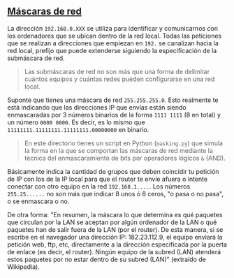 ## [Máscaras de red](https://es.wikipedia.org/wiki/M%C3%A1scara_de_red)
La dirección `192.168.0.XXX` se utiliza para identificar y comunicarnos con los ordenadores que se ubican dentro de la red local. Todas las peticiones que se realizan a direcciones que empiezan en `192.` se canalizan hacia la red local, prefijo que puede extenderse siguiendo la especificación de la submáscara de red.

> Las submáscaras de red no son más que una forma de delimitar cuántos equipos y cuántas redes pueden configurarse en una red local.

Suponte que tienes una máscara de red `255.255.255.0`. Esto realmente te está indicando que las direcciones IP que envías están siendo enmascaradas por 3 números binarios de la forma `1111 1111` (8 en total) y un número `0000 0000`. Es decir, es lo mismo que `11111111.11111111.11111111.00000000` en binario.

>En este directorio tienes un script en Python (`masking.py`) que simula la forma en la que se comportan las máscaras de red mediante la técnica del enmascaramiento de bits por operadores lógicos `&` (AND).

Básicamente indica la cantidad de grupos que deben coincidir tu petición de IP con los de la IP local para que el router te envíe afuera o intente conectar con otro equipo en la red `192.168.1....`. Los números `255.25......` no son más que indicar 8 unos ó 8 ceros, "o pasa o no pasa", o se enmascara o no.

De otra forma: "En resumen, la máscara lo que determina es qué paquetes que circulan por la LAN se aceptan por algún ordenador de la LAN o qué paquetes han de salir fuera de la LAN (por el router). De esta manera, si se escribe en el navegador una dirección IP: 182.23.112.9, el equipo enviará la petición web, ftp, etc, directamente a la dirección especificada por la puerta de enlace (es decir, el router). Ningún equipo de la subred (LAN) atenderá estos paquetes por no estar dentro de su subred (LAN)" (extraído de Wikipedia).
